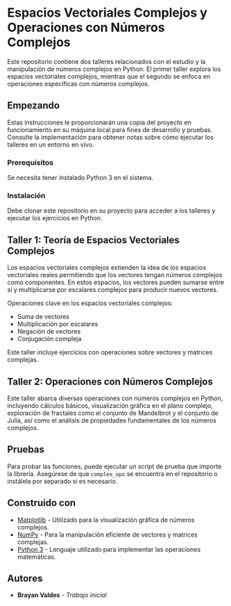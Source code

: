 # Espacios Vectoriales Complejos y Operaciones con Números Complejos

Este repositorio contiene dos talleres relacionados con el estudio y la manipulación de números complejos en Python. El primer taller explora los espacios vectoriales complejos, mientras que el segundo se enfoca en operaciones específicas con números complejos.

## Empezando

Estas instrucciones le proporcionarán una copia del proyecto en funcionamiento en su máquina local para fines de desarrollo y pruebas. Consulte la implementación para obtener notas sobre cómo ejecutar los talleres en un entorno en vivo.

### Prerequisitos

Se necesita tener instalado Python 3 en el sistema.

### Instalación

Debe clonar este repositorio en su proyecto para acceder a los talleres y ejecutar los ejercicios en Python.

## Taller 1: Teoría de Espacios Vectoriales Complejos

Los espacios vectoriales complejos extienden la idea de los espacios vectoriales reales permitiendo que los vectores tengan números complejos como componentes. En estos espacios, los vectores pueden sumarse entre sí y multiplicarse por escalares complejos para producir nuevos vectores.

Operaciones clave en los espacios vectoriales complejos:
- Suma de vectores
- Multiplicación por escalares
- Negación de vectores
- Conjugación compleja

Este taller incluye ejercicios con operaciones sobre vectores y matrices complejas.

## Taller 2: Operaciones con Números Complejos

Este taller abarca diversas operaciones con números complejos en Python, incluyendo cálculos básicos, visualización gráfica en el plano complejo, exploración de fractales como el conjunto de Mandelbrot y el conjunto de Julia, así como el análisis de propiedades fundamentales de los números complejos.


## Pruebas

Para probar las funciones, puede ejecutar un script de prueba que importe la librería. Asegúrese de que `complex_ops` se encuentra en el repositorio o instálela por separado si es necesario.

## Construido con

* [Matplotlib](https://matplotlib.org/) - Utilizado para la visualización gráfica de números complejos.
* [NumPy](https://numpy.org/) - Para la manipulación eficiente de vectores y matrices complejas.
* [Python 3](https://www.python.org/) - Lenguaje utilizado para implementar las operaciones matemáticas.

## Autores

* **Brayan Valdes** - *Trabajo inicial*

